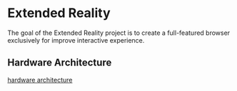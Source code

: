 # Extended Reality

The goal of the Extended Reality project is to create a full-featured browser exclusively for improve interactive experience.

## Hardware Architecture

[hardware architecture](docs/images/hardware_architecture.png)
